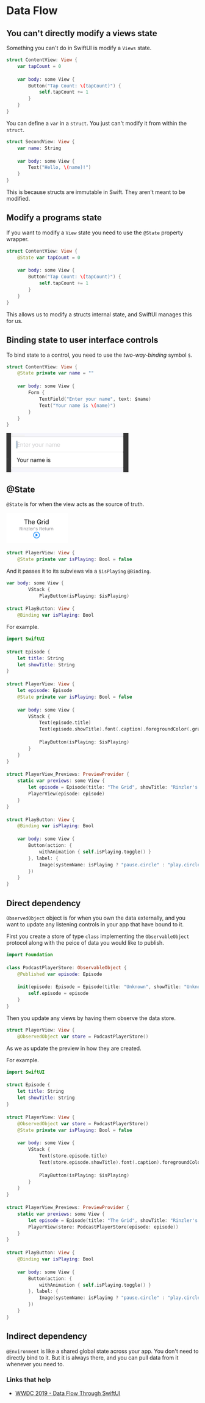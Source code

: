 # Data Flow

## You can't directly modify a views state

Something you can't do in SwiftUI is modify a `Views` state.

```swift
struct ContentView: View {
    var tapCount = 0

    var body: some View {
        Button("Tap Count: \(tapCount)") {
            self.tapCount += 1
        }
    }
}
```

You can define a `var` in a `struct`. You just can't modify it from within the `struct`. 

```swift
struct SecondView: View {
    var name: String

    var body: some View {
        Text("Hello, \(name)!")
    }
}
```


This is because structs are immutable in Swift. They aren't meant to be modified.

## Modify a programs state

If you want to modify a `View` state you need to use the `@State` property wrapper.

```swift
struct ContentView: View {
    @State var tapCount = 0

    var body: some View {
        Button("Tap Count: \(tapCount)") {
            self.tapCount += 1
        }
    }
}
```

This allows us to modify a structs internal state, and SwiftUI manages this for us.

## Binding state to user interface controls

To bind state to a control, you need to use the *two-way-binding* symbol `$`.

```swift
struct ContentView: View {
    @State private var name = ""

    var body: some View {
        Form {
            TextField("Enter your name", text: $name)
            Text("Your name is \(name)")
        }
    }
}
```

![](images/bindstate.gif)


## @State

`@State` is for when the view acts as the source of truth.

![](images/state.png)

```swift
struct PlayerView: View {
    @State private var isPlaying: Bool = false
```

And it passes it to its subviews via a `$isPlaying` `@Binding`.

```swift
var body: some View {
        VStack {       
            PlayButton(isPlaying: $isPlaying)
            
struct PlayButton: View {
    @Binding var isPlaying: Bool

```

For example.

```swift
import SwiftUI

struct Episode {
    let title: String
    let showTitle: String
}

struct PlayerView: View {
    let episode: Episode
    @State private var isPlaying: Bool = false
    
    var body: some View {
        VStack {
            Text(episode.title)
            Text(episode.showTitle).font(.caption).foregroundColor(.gray)
            
            PlayButton(isPlaying: $isPlaying)
        }
    }
}

struct PlayerView_Previews: PreviewProvider {
    static var previews: some View {
        let episode = Episode(title: "The Grid", showTitle: "Rinzler's Return")
        PlayerView(episode: episode)
    }
}

struct PlayButton: View {
    @Binding var isPlaying: Bool
    
    var body: some View {
        Button(action: {
            withAnimation { self.isPlaying.toggle() }
        }, label: {
            Image(systemName: isPlaying ? "pause.circle" : "play.circle" )
        })
    }
}
```

## Direct dependency

`ObservedObject` object is for when you own the data externally, and you want to update any listening controls in your app that have bound to it.

First you create a store of type `class` implementing the `ObservableObject` protocol along with the peice of data you would like to publish.

```swift
import Foundation

class PodcastPlayerStore: ObservableObject {
    @Published var episode: Episode
    
    init(episode: Episode = Episode(title: "Unknown", showTitle: "Unknown")) {
        self.episode = episode
    }
}
```

Then you update any views by having them observe the data store.

```swift
struct PlayerView: View {
    @ObservedObject var store = PodcastPlayerStore()
```

As we as update the preview in how they are created.

For example.

```swift
import SwiftUI

struct Episode {
    let title: String
    let showTitle: String
}

struct PlayerView: View {
    @ObservedObject var store = PodcastPlayerStore()
    @State private var isPlaying: Bool = false
    
    var body: some View {
        VStack {
            Text(store.episode.title)
            Text(store.episode.showTitle).font(.caption).foregroundColor(.gray)
            
            PlayButton(isPlaying: $isPlaying)
        }
    }
}

struct PlayerView_Previews: PreviewProvider {
    static var previews: some View {
        let episode = Episode(title: "The Grid", showTitle: "Rinzler's Return")
        PlayerView(store: PodcastPlayerStore(episode: episode))
    }
}

struct PlayButton: View {
    @Binding var isPlaying: Bool
    
    var body: some View {
        Button(action: {
            withAnimation { self.isPlaying.toggle() }
        }, label: {
            Image(systemName: isPlaying ? "pause.circle" : "play.circle" )
        })
    }
}
```

## Indirect dependency

`@Environment` is like a shared global state across your app. You don't need to directly bind to it. But it is always there, and you can pull data from it whenever you need to.



### Links that help
- [WWDC 2019 - Data Flow Through SwiftUI](https://developer.apple.com/videos/play/wwdc2019/226/)
